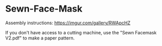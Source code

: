 # Sewn-Face-Mask

Assembly instructions: https://imgur.com/gallery/RWApcHZ

If you don't have access to a cutting machine, use the "Sewn Facemask V2.pdf" to make a paper pattern.
